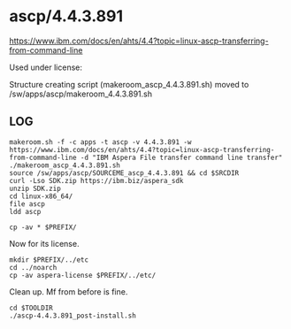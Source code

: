 ascp/4.4.3.891
=================

<https://www.ibm.com/docs/en/ahts/4.4?topic=linux-ascp-transferring-from-command-line>

Used under license:



Structure creating script (makeroom_ascp_4.4.3.891.sh) moved to /sw/apps/ascp/makeroom_4.4.3.891.sh

LOG
---


    makeroom.sh -f -c apps -t ascp -v 4.4.3.891 -w https://www.ibm.com/docs/en/ahts/4.4?topic=linux-ascp-transferring-from-command-line -d "IBM Aspera File transfer command line transfer"
    ./makeroom_ascp_4.4.3.891.sh 
    source /sw/apps/ascp/SOURCEME_ascp_4.4.3.891 && cd $SRCDIR
    curl -Lso SDK.zip https://ibm.biz/aspera_sdk
    unzip SDK.zip 
    cd linux-x86_64/
    file ascp
    ldd ascp

    cp -av * $PREFIX/

Now for its license.

    mkdir $PREFIX/../etc
    cd ../noarch
    cp -av aspera-license $PREFIX/../etc/

Clean up.  Mf from before is fine.

    cd $TOOLDIR
    ./ascp-4.4.3.891_post-install.sh

